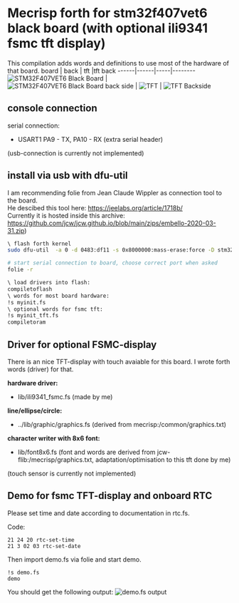# Mecrisp forth for stm32f407vet6 black board (with optional ili9341 fsmc tft display)

This compilation adds words and definitions to use most of the hardware of that board.
board | back | tft |tft back
------|------|-----|--------
![STM32F407VET6 Black Board](img/stm32f407vet6_blackboard.jpg) | ![STM32F407VET6 Black Board back side](img/stm32f407vet6_blackboard_back.jpg) | ![TFT](img/ili9341.jpg) | ![TFT Backside](img/ili9341_back.jpg)

## console connection

serial connection:
 - USART1 PA9 - TX, PA10 - RX (extra serial header)

(usb-connection is currently not implemented)

## install via usb with dfu-util

I am recommending folie from Jean Claude Wippler as connection tool to the board.  
He descibed this tool here: https://jeelabs.org/article/1718b/  
Currently it is hosted inside this archive: https://github.com/jcw/jcw.github.io/blob/main/zips/embello-2020-03-31.zip)

```bash
\ flash forth kernel
sudo dfu-util  -a 0 -d 0483:df11 -s 0x8000000:mass-erase:force -D stm32f407-ra/mecrisp-stellaris-stm32f407.bin

# start serial connection to board, choose correct port when asked
folie -r 

\ load drivers into flash:
compiletoflash
\ words for most board hardware:
!s myinit.fs
\ optional words for fsmc tft:
!s myinit_tft.fs
compiletoram
```

## Driver for optional FSMC-display

There is an nice TFT-display with touch avaiable for this board. I wrote forth words (driver) for that.

**hardware driver:**
 - lib/ili9341_fsmc.fs 
(made by me)

**line/ellipse/circle:**
 - ../lib/graphic/graphics.fs
(derived from mecrisp:/common/graphics.txt)

**character writer with 8x6 font:**
 - lib/font8x6.fs 
(font and words are derived from jcw-flib:/mecrisp/graphics.txt, adaptation/optimisation to this tft done by me)

(touch sensor is currently not implemented)

## Demo for fsmc TFT-display and onboard RTC

Please set time and date according to documentation in rtc.fs.

Code:
```forth
21 24 20 rtc-set-time
21 3 02 03 rtc-set-date
```

Then import demo.fs via folie and start demo. 
```forth
!s demo.fs
demo
```

You should get the following output:
![demo.fs output](img/demo.jpg)

